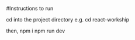 #Instructions to run

cd into the project directory
e.g. cd react-workship

then, 
npm i
npm run dev